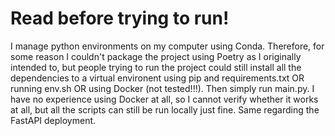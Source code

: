 <h1>Read before trying to run!</h1>

I manage python environments on my computer using Conda. Therefore, for some reason I couldn't package the project using Poetry as I originally intended to, but people trying to run the project could still install all the dependencies to a virtual environent using pip and requirements.txt OR running env.sh OR using Docker (not tested!!!). Then simply run main.py. I have no experience using Docker at all, so I cannot verify whether it works at all, but all the scripts can still be run locally just fine. Same regarding the FastAPI deployment.
